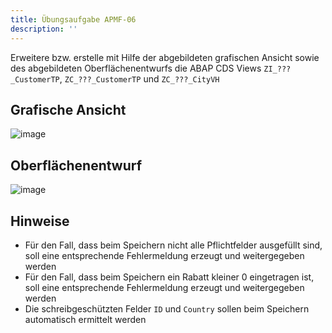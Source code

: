 ```yaml
---
title: Übungsaufgabe APMF-06
description: ''
---
```


Erweitere bzw. erstelle mit Hilfe der abgebildeten grafischen Ansicht sowie des abgebildeten Oberflächenentwurfs die ABAP CDS Views `ZI_???_CustomerTP`, `ZC_???_CustomerTP` und `ZC_???_CityVH`

## Grafische Ansicht
![image](https://user-images.githubusercontent.com/47243617/204797816-7b404009-ef88-490d-b3f5-2159b044172b.png)

## Oberflächenentwurf
![image](https://user-images.githubusercontent.com/47243617/192956882-8949e714-c35c-4387-a05c-3cafc015f6c7.png)

## Hinweise
- Für den Fall, dass beim Speichern nicht alle Pflichtfelder ausgefüllt sind, soll eine entsprechende Fehlermeldung erzeugt und weitergegeben werden
- Für den Fall, dass beim Speichern ein Rabatt kleiner 0 eingetragen ist, soll eine entsprechende Fehlermeldung erzeugt und weitergegeben werden
- Die schreibgeschützten Felder `ID` und `Country` sollen beim Speichern automatisch ermittelt werden
